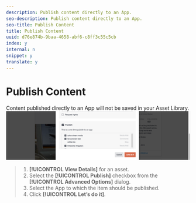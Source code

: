 ```yaml
---
description: Publish content directly to an App.
seo-description: Publish content directly to an App.
seo-title: Publish Content
title: Publish Content
uuid: d76e874b-9baa-4658-abf6-c8ff3c55c5cb
index: y
internal: n
snippet: y
translate: y
---
```


# Publish Content

Content published directly to an App will not be saved in your Asset Library.
![](assets/DiscoverViewDetailsPublish-1024x272.png)
>1. **[!UICONTROL  View Details]** for an asset.
>1. Select the **[!UICONTROL  Publish]** checkbox from the **[!UICONTROL  Advanced Options]** dialog.
>1. Select the App to which the item should be published.
>1. Click **[!UICONTROL  Let’s do it]**.
